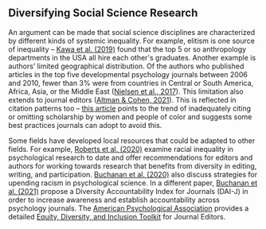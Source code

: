 ## Diversifying Social Science Research

An argument can be made that social science disciplines are characterized by different kinds of systemic inequality. For example, elitism is one source of inequality – [Kawa et al. (2019)](https://doi.org/10.1111/aman.13158) found that the top 5 or so anthropology departments in the USA all hire each other's graduates. Another example is authors’ limited geographical distribution. Of the authors who published articles in the top five developmental psychology journals between 2006 and 2010, fewer than 3% were from countries in Central or South America, Africa, Asia, or the Middle East ([Nielsen et al., 2017](https://doi-org.libezproxy2.syr.edu/10.1016/j.jecp.2017.04.017)). This limitation also extends to journal editors ([Altman & Cohen, 2021](http://www.doi.org/10.31235/osf.io/4nq97)). This is reflected in citation patterns too – [this article](https://www.insidehighered.com/advice/2021/08/27/entrenched-inequity-not-appropriately-citing-scholarship-women-and-people-color) points to the trend of inadequately citing or omitting scholarship by women and people of color and suggests some best practices journals can adopt to avoid this.

Some fields have developed local resources that could be adapted to other fields. For example, [Roberts et al. (2020)](https://doi.org/10.1177/1745691620927709) examine racial inequality in psychological research to date and offer recommendations for editors and authors for working towards research that benefits from diversity in editing, writing, and participation. [Buchanan et al. (2020)](https://doi.org/10.31234/osf.io/6nk4x) also discuss strategies for upending racism in psychological science. In a different paper, [Buchanan et al. (2021)](https://doi.org/10.31234/osf.io/zp9em) propose a Diversity Accountability Index for Journals (DAI-J) in order to increase awareness and establish accountability across psychology journals. The [American Psychological Association](https://www.apa.org/) provides a detailed [Equity, Diversity, and Inclusion Toolkit](https://www.apa.org/pubs/authors/equity-diversity-inclusion-toolkit) for Journal Editors.